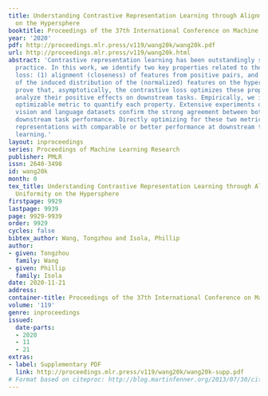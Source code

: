 ```yaml
---
title: Understanding Contrastive Representation Learning through Alignment and Uniformity
  on the Hypersphere
booktitle: Proceedings of the 37th International Conference on Machine Learning
year: '2020'
pdf: http://proceedings.mlr.press/v119/wang20k/wang20k.pdf
url: http://proceedings.mlr.press/v119/wang20k.html
abstract: 'Contrastive representation learning has been outstandingly successful in
  practice. In this work, we identify two key properties related to the contrastive
  loss: (1) alignment (closeness) of features from positive pairs, and (2) uniformity
  of the induced distribution of the (normalized) features on the hypersphere. We
  prove that, asymptotically, the contrastive loss optimizes these properties, and
  analyze their positive effects on downstream tasks. Empirically, we introduce an
  optimizable metric to quantify each property. Extensive experiments on standard
  vision and language datasets confirm the strong agreement between both metrics and
  downstream task performance. Directly optimizing for these two metrics leads to
  representations with comparable or better performance at downstream tasks than contrastive
  learning.'
layout: inproceedings
series: Proceedings of Machine Learning Research
publisher: PMLR
issn: 2640-3498
id: wang20k
month: 0
tex_title: Understanding Contrastive Representation Learning through Alignment and
  Uniformity on the Hypersphere
firstpage: 9929
lastpage: 9939
page: 9929-9939
order: 9929
cycles: false
bibtex_author: Wang, Tongzhou and Isola, Phillip
author:
- given: Tongzhou
  family: Wang
- given: Phillip
  family: Isola
date: 2020-11-21
address: 
container-title: Proceedings of the 37th International Conference on Machine Learning
volume: '119'
genre: inproceedings
issued:
  date-parts:
  - 2020
  - 11
  - 21
extras:
- label: Supplementary PDF
  link: http://proceedings.mlr.press/v119/wang20k/wang20k-supp.pdf
# Format based on citeproc: http://blog.martinfenner.org/2013/07/30/citeproc-yaml-for-bibliographies/
---
```

